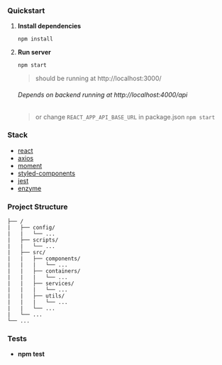 ### Quickstart

1. **Install dependencies**

    `npm install`

2. **Run server**

   `npm start`
   
   > should be running at http://localhost:3000/
   
   ###### Depends on backend running at http://localhost:4000/api

   > or change `REACT_APP_API_BASE_URL` in package.json `npm start`
   
### Stack
   
  - [react](https://reactjs.org/)
  - [axios](https://github.com/axios/axios)
  - [moment](https://momentjs.com/)
  - [styled-components](https://www.styled-components.com/)
  - [jest](https://jestjs.io/)
  - [enzyme](https://airbnb.io/enzyme/)
  
  
### Project Structure

```
├── /
|   ├── config/
|   |   └── ...
|   ├── scripts/
|   |   └── ...
|   ├── src/
|   |   ├── components/
|   |   |   └── ...
|   |   ├── containers/
|   |   |   └── ...
|   |   ├── services/
|   |   |   └── ...
|   |   ├── utils/
|   |   |   └── ...
|   |   └── ...
|   └── ...
└── ...
```

### Tests

- **npm test**
